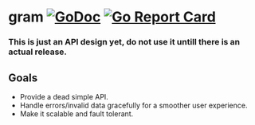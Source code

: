 # gram [![GoDoc](https://godoc.org/github.com/ilgooz/gram?status.svg)](https://godoc.org/github.com/ilgooz/gram) [![Go Report Card](https://goreportcard.com/badge/github.com/ilgooz/gram)](https://goreportcard.com/report/github.com/ilgooz/gram)

### This is just an API design yet, do not use it untill there is an actual release.

## Goals
* Provide a dead simple API.
* Handle errors/invalid data gracefully for a smoother user experience.
* Make it scalable and fault tolerant.
